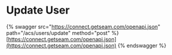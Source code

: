 # Update User

{% swagger src="https://connect.getseam.com/openapi.json" path="/acs/users/update" method="post" %}
[https://connect.getseam.com/openapi.json](https://connect.getseam.com/openapi.json)
{% endswagger %}
